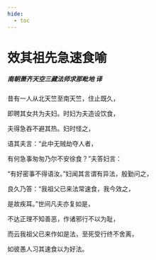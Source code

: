 ```yaml
---
hide:
  - toc
---
```


# **效其祖先急速食喻**

##### 南朝萧齐天空三藏法师求那毗地 译

昔有一人从北天竺至南天竺，住止既久，

即聘其女共为夫妇。时妇为夫造设饮食，

夫得急吞不避其热。妇时怪之，

语其夫言：“此中无贼劫夺人者，

有何急事匆匆乃尔不安徐食？”夫答妇言：

“有好密事不得语汝。”妇闻其言谓有异法，殷勤问之，

良久乃答：“我祖父已来法常速食，我今效之，

是故疾耳。”世间凡夫亦复如是，

不达正理不知善恶，作诸邪行不以为耻，

而云我祖父已来作如是法，至死受行终不舍离，

如彼愚人习其速食以为好法。